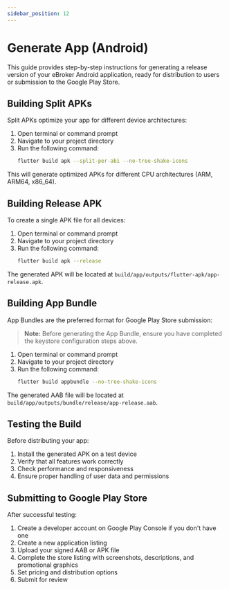 ```yaml
---
sidebar_position: 12
---
```


# Generate App (Android)

This guide provides step-by-step instructions for generating a release version of your eBroker Android application, ready for distribution to users or submission to the Google Play Store.

## Building Split APKs

Split APKs optimize your app for different device architectures:

1. Open terminal or command prompt
2. Navigate to your project directory
3. Run the following command:
   ```bash
   flutter build apk --split-per-abi --no-tree-shake-icons
   ```

This will generate optimized APKs for different CPU architectures (ARM, ARM64, x86_64).

## Building Release APK

To create a single APK file for all devices:

1. Open terminal or command prompt
2. Navigate to your project directory
3. Run the following command:
   ```bash
   flutter build apk --release
   ```

The generated APK will be located at `build/app/outputs/flutter-apk/app-release.apk`.

## Building App Bundle

App Bundles are the preferred format for Google Play Store submission:

> **Note:** Before generating the App Bundle, ensure you have completed the keystore configuration steps above.

1. Open terminal or command prompt
2. Navigate to your project directory
3. Run the following command:
   ```bash
   flutter build appbundle --no-tree-shake-icons
   ```

The generated AAB file will be located at `build/app/outputs/bundle/release/app-release.aab`.

## Testing the Build

Before distributing your app:

1. Install the generated APK on a test device
2. Verify that all features work correctly
3. Check performance and responsiveness
4. Ensure proper handling of user data and permissions

## Submitting to Google Play Store

After successful testing:

1. Create a developer account on Google Play Console if you don't have one
2. Create a new application listing
3. Upload your signed AAB or APK file
4. Complete the store listing with screenshots, descriptions, and promotional graphics
5. Set pricing and distribution options
6. Submit for review

